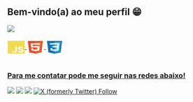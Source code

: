 ## Bem-vindo(a) ao meu perfil 😁

 <div>
   <a href="https://github.com/GabiBucchi">
   <img height="180em" src="https://github-readme-stats.vercel.app/api?username=GabiBucchi&show_icons=true&theme=tokyonight&include_all_commits=true&count_private=true"/>
   
</div>
    
<div style="display: inline_block"><br>
  <img align="center" alt="Js" height="30" width="40" src="https://raw.githubusercontent.com/devicons/devicon/master/icons/javascript/javascript-plain.svg">
  <img align="center" alt="HTML" height="30" width="40" src="https://raw.githubusercontent.com/devicons/devicon/master/icons/html5/html5-original.svg">
  <img align="center" alt="CSS" height="30" width="40" src="https://raw.githubusercontent.com/devicons/devicon/master/icons/css3/css3-original.svg">

</div>
 
<br>
 
### Para me contatar pode me seguir nas redes abaixo!
 
<div> 
  <a href="https://www.instagram.com/gabibucchi/" target="_blank" ><img src="https://img.shields.io/badge/-Instagram-%23E4405F?style=for-the-badge&logo=instagram&logoColor=white" target="_blank"></a>
  <a href = "mailto:gabibucchi@gmail.com"><img src="https://img.shields.io/badge/-Gmail-%23333?style=for-the-badge&logo=gmail&logoColor=white" target="_blank"></a>
  <a href="https://www.linkedin.com/in/gabriela-bucchi-33279a186/" target="_blank"><img src="https://img.shields.io/badge/-LinkedIn-%230077B5?style=for-the-badge&logo=linkedin&logoColor=white" target="_blank"></a>
  <a href="https://twitter.com/Bucchitop" target="_blank"> <img alt="X (formerly Twitter) Follow" src="https://img.shields.io/twitter/follow/Bucchitop">

</div>

